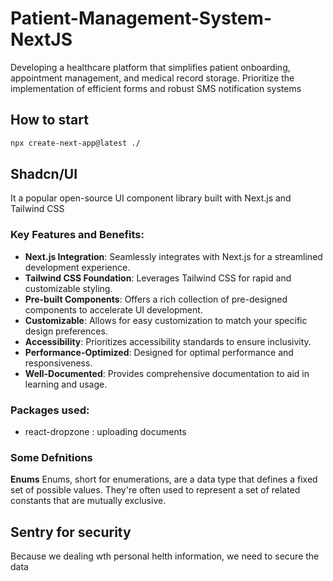 # Patient-Management-System-NextJS
Developing a healthcare platform that simplifies patient onboarding, appointment management, and medical record storage. Prioritize the implementation of efficient forms and robust SMS notification systems

## How to start
```bash
npx create-next-app@latest ./
```

## Shadcn/UI
It a popular open-source UI component library built with Next.js and Tailwind CSS

### Key Features and Benefits:

* **Next.js Integration**: Seamlessly integrates with Next.js for a streamlined development experience.
* **Tailwind CSS Foundation**: Leverages Tailwind CSS for rapid and customizable styling.
* **Pre-built Components**: Offers a rich collection of pre-designed components to accelerate UI development.
* **Customizable**: Allows for easy customization to match your specific design preferences.
* **Accessibility**: Prioritizes accessibility standards to ensure inclusivity.
* **Performance-Optimized**: Designed for optimal performance and responsiveness.
* **Well-Documented**: Provides comprehensive documentation to aid in learning and usage.


### Packages used:
* react-dropzone : uploading documents

### Some Defnitions

**Enums**
Enums, short for enumerations, are a data type that defines a fixed set of possible values. They're often used to represent a set of related constants that are mutually exclusive.

## Sentry for security
Because we dealing wth personal helth information, we need to secure the data